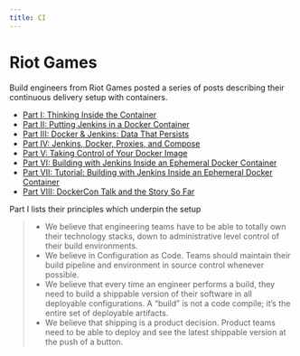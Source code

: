 ```yaml
---
title: CI
---
```


# Riot Games

Build engineers from Riot Games posted a series of posts describing their continuous delivery setup with containers.

* [Part I: Thinking Inside the Container](https://engineering.riotgames.com/news/thinking-inside-container)
* [Part II: Putting Jenkins in a Docker Container](http://engineering.riotgames.com/news/putting-jenkins-docker-container)
* [Part III: Docker & Jenkins: Data That Persists](http://engineering.riotgames.com/news/docker-jenkins-data-persists)
* [Part IV: Jenkins, Docker, Proxies, and Compose](http://engineering.riotgames.com/news/jenkins-docker-proxies-and-compose)
* [Part V: Taking Control of Your Docker Image](http://engineering.riotgames.com/news/taking-control-your-docker-image)
* [Part VI: Building with Jenkins Inside an Ephemeral Docker Container](http://engineering.riotgames.com/news/building-jenkins-inside-ephemeral-docker-container)
* [Part VII: Tutorial: Building with Jenkins Inside an Ephemeral Docker Container](http://engineering.riotgames.com/news/jenkins-ephemeral-docker-tutorial)
* [Part VIII: DockerCon Talk and the Story So Far](http://engineering.riotgames.com/news/thinking-inside-container-dockercon-talk-and-story-so-far)

Part I lists their principles which underpin the setup

> * We believe that engineering teams have to be able to totally own their technology stacks, down to administrative level control of their build environments.
> * We believe in Configuration as Code. Teams should maintain their build pipeline and environment in source control whenever possible.
> * We believe that every time an engineer performs a build, they need to build a shippable version of their software in all deployable configurations.  A “build” is not a code compile; it’s the entire set of deployable artifacts.
> * We believe that shipping is a product decision. Product teams need to be able to deploy and see the latest shippable version at the push of a button.